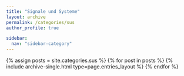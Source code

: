 ```yaml
---
title: "Signale und Systeme"
layout: archive
permalink: /categories/sus
author_profile: true

sidebar:
  nav: "sidebar-category"
---
```


{% assign posts = site.categories.sus %} {% for post in posts %} {% include archive-single.html type=page.entries_layout %} {% endfor %}